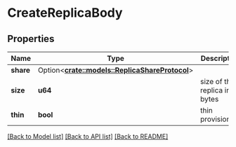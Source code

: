 # CreateReplicaBody

## Properties

Name | Type | Description | Notes
------------ | ------------- | ------------- | -------------
**share** | Option<[**crate::models::ReplicaShareProtocol**](ReplicaShareProtocol.md)> |  | [optional]
**size** | **u64** | size of the replica in bytes | 
**thin** | **bool** | thin provisioning | 

[[Back to Model list]](../README.md#documentation-for-models) [[Back to API list]](../README.md#documentation-for-api-endpoints) [[Back to README]](../README.md)


